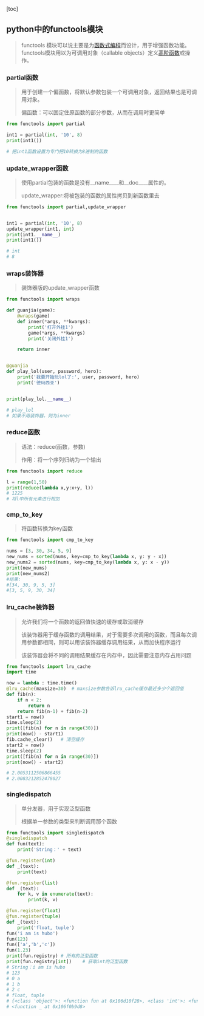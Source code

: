 [toc]

## python中的functools模块

> functools 模块可以说主要是为[函数式编程](https://so.csdn.net/so/search?q=函数式编程&spm=1001.2101.3001.7020)而设计，用于增强函数功能。
> functools模块用以为可调用对象（callable objects）定义[高阶函数](https://so.csdn.net/so/search?q=高阶函数&spm=1001.2101.3001.7020)或操作。



### partial函数

> 用于创建一个偏函数，将默认参数包装一个可调用对象，返回结果也是可调用对象。
>
> 偏函数：可以固定住原函数的部分参数，从而在调用时更简单

```python
from functools import partial

int1 = partial(int, '10', 8)
print(int1())

# 把int1函数设置为专门把10转换为8进制的函数
```

### update_wrapper函数

> 使用partial包装的函数是没有\_\_name\_\___和\_\_doc____属性的。
>
> update_wrapper:将被包装的函数的属性拷贝到新函数里去

```python
from functools import partial,update_wrapper


int1 = partial(int, '10', 8)
update_wrapper(int1, int)
print(int1.__name__)
print(int1())

# int
# 8
```

### wraps装饰器

> 装饰器版的update_wrapper函数

```python
from functools import wraps

def guanjia(game):
    @wraps(game)
    def inner(*args, **kwargs):
        print('打开外挂1')
        game(*args, **kwargs)
        print('关闭外挂1')

    return inner


@guanjia
def play_lol(user, password, hero):
    print('我要开始玩lol了:', user, password, hero)
    print('德玛西亚')


print(play_lol.__name__)

# play_lol
# 如果不用装饰器，则为inner
```

### reduce函数

> 语法：reduce(函数，参数)
>
> 作用：将一个序列归纳为一个输出

```python
from functools import reduce

l = range(1,50)
print(reduce(lambda x,y:x+y, l))
# 1225
# 将l中所有元素进行相加
```

### cmp_to_key

> 将函数转换为key函数

```python
from functools import cmp_to_key

nums = [3, 30, 34, 5, 9]
new_nums = sorted(nums, key=cmp_to_key(lambda x, y: y - x))
new_nums2 = sorted(nums, key=cmp_to_key(lambda x, y: x - y))
print(new_nums)
print(new_nums2)
#结果:
#[34, 30, 9, 5, 3]
#[3, 5, 9, 30, 34]

```

### lru_cache装饰器

> 允许我们将一个函数的返回值快速的缓存或取消缓存
>
> 该装饰器用于缓存函数的调用结果，对于需要多次调用的函数，而且每次调用参数都相同，则可以用该装饰器缓存调用结果，从而加快程序运行
>
> 该装饰器会将不同的调用结果缓存在内存中，因此需要注意内存占用问题

```python
from functools import lru_cache
import time

now = lambda : time.time()
@lru_cache(maxsize=30)  # maxsize参数告诉lru_cache缓存最近多少个返回值
def fib(n):
    if n < 2:
        return n
    return fib(n-1) + fib(n-2)
start1 = now()
time.sleep(2)
print([fib(n) for n in range(30)])
print(now() - start1)
fib.cache_clear()   # 清空缓存
start2 = now()
time.sleep(2)
print([fib(n) for n in range(30)])
print(now() - start2)

# 2.0053112506866455
# 2.0083212852478027
```

### singledispatch

> 单分发器，用于实现泛型函数
>
> 根据单一参数的类型来判断调用那个函数

```python
from functools import singledispatch
@singledispatch
def fun(text):
	print('String：' + text)

@fun.register(int)
def _(text):
	print(text)

@fun.register(list)
def _(text):
	for k, v in enumerate(text):
		print(k, v)

@fun.register(float)
@fun.register(tuple)
def _(text):
	print('float, tuple')
fun('i am is hubo')
fun(123)
fun(['a','b','c'])
fun(1.23)
print(fun.registry)	# 所有的泛型函数
print(fun.registry[int])	# 获取int的泛型函数
# String：i am is hubo
# 123
# 0 a
# 1 b
# 2 c
# float, tuple
# {<class 'object'>: <function fun at 0x106d10f28>, <class 'int'>: <function _ at 0x106f0b9d8>, <class 'list'>: <function _ at 0x106f0ba60>, <class 'tuple'>: <function _ at 0x106f0bb70>, <class 'float'>: <function _ at 0x106f0bb70>}
# <function _ at 0x106f0b9d8>

```

































